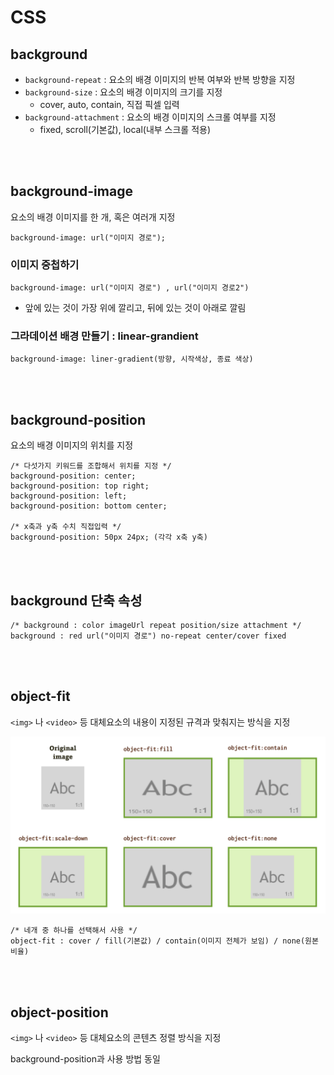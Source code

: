 # CSS

## background

* `background-repeat` : 요소의 배경 이미지의 반복 여부와 반복 방향을 지정
* `background-size` : 요소의 배경 이미지의 크기를 지정
  * cover, auto, contain, 직접 픽셀 입력 
* `background-attachment` : 요소의 배경 이미지의 스크롤 여부를 지정
  * fixed, scroll(기본값), local(내부 스크롤 적용)

<br><br>

## background-image

요소의 배경 이미지를 한 개, 혹은 여러개 지정

```
background-image: url("이미지 경로");
```

### 이미지 중첩하기 

```
background-image: url("이미지 경로") , url("이미지 경로2")
```

* 앞에 있는 것이 가장 위에 깔리고, 뒤에 있는 것이 아래로 깔림

### 그라데이션 배경 만들기 : linear-grandient

```
background-image: liner-gradient(방향, 시작색상, 종료 색상)
```

<br><br>

## background-position

요소의 배경 이미지의 위치를 지정

```
/* 다섯가지 키워드를 조합해서 위치를 지정 */
background-position: center;
background-position: top right;
background-position: left;
background-position: bottom center;

/* x축과 y축 수치 직접입력 */
background-position: 50px 24px; (각각 x축 y축)
```

<br><br>

## background 단축 속성

```
/* background : color imageUrl repeat position/size attachment */
background : red url("이미지 경로") no-repeat center/cover fixed
```

<br><br>

## object-fit

`<img>` 나 `<video>` 등 대체요소의 내용이 지정된 규격과 맞춰지는 방식을 지정

![](../Images/object-fit-property.png)

```
/* 네개 중 하나를 선택해서 사용 */
object-fit : cover / fill(기본값) / contain(이미지 전체가 보임) / none(원본 비율)
```

<br><br>

## object-position

`<img>` 나 `<video>` 등 대체요소의 콘텐츠 정렬 방식을 지정

background-position과 사용 방법 동일  

